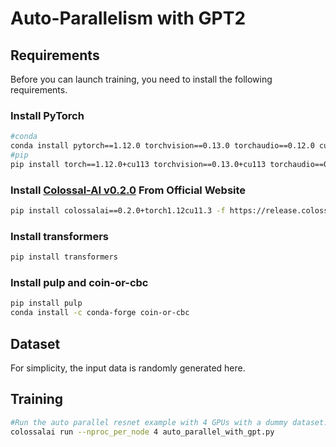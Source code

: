 # Auto-Parallelism with GPT2

## Requirements

Before you can launch training, you need to install the following requirements.

### Install PyTorch

```bash
#conda
conda install pytorch==1.12.0 torchvision==0.13.0 torchaudio==0.12.0 cudatoolkit=11.3 -c pytorch
#pip
pip install torch==1.12.0+cu113 torchvision==0.13.0+cu113 torchaudio==0.12.0 --extra-index-url https://download.pytorch.org/whl/cu113
```

### Install [Colossal-AI v0.2.0](https://colossalai.org/download/) From Official Website

```bash
pip install colossalai==0.2.0+torch1.12cu11.3 -f https://release.colossalai.org
```

### Install transformers

```bash
pip install transformers
```

### Install pulp and coin-or-cbc

```bash
pip install pulp
conda install -c conda-forge coin-or-cbc
```

## Dataset

For simplicity, the input data is randomly generated here.

## Training

```bash
#Run the auto parallel resnet example with 4 GPUs with a dummy dataset.
colossalai run --nproc_per_node 4 auto_parallel_with_gpt.py
```
